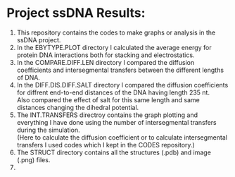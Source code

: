 # Project ssDNA Results:  
1. This repository contains the codes to make graphs or analysis in the ssDNA project.  
2. In the EBYTYPE.PLOT directory I calculated the average energy for protein DNA interactions both for stacking and electrostatics.  
3. In the COMPARE.DIFF.LEN directory I compared the diffusion coefficients and intersegmental transfers between the different lengths of DNA.  
4. In the DIFF.DIS.DIFF.SALT directory I compared the diffusion coefficients for diffrent end-to-end distances of the DNA having length 235 nt.  
   Also compared the effect of salt for this same length and same distances changing the dihedral potential.  
5. The INT.TRANSFERS directroy contains the graph plotting and everything I have done using the number of intersegmental transfers during the simulation.  
   (Here to calculate the diffusion coefficient or to calculate intersegmental transfers I used codes which I kept in the CODES repository.)
6. The STRUCT directory contains all the structures (.pdb) and image (.png) files.  
7. 
